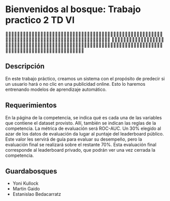 # Bienvenidos al bosque: Trabajo practico 2 TD VI

🌳🌳🌳🌳🌳🌳🌳🌳🌳🌳🌳🌳🌳🌳🌳🌳🌳🌳🌳🌳🌳🌳🌳🌳🌳🌳🌳🌳🌳🌳🌳🌳🌳🌳🌳🌳🌳🌳🌳🌳🌳🌳🌳🌳🌳🌳🌳🌳🌳🌳🌳🌳🌳🌳🌳🌳🌳🌳🌳🌳🌳🌳🌳🌳🌳🌳🌳🌳🌳🌳🌳🌳🌳🌳🌳🌳🌳🌳🌳🌳🌳🌳🌳🌳🌳🌳🌳🌳🌳🌳
🌳🌳🌳🌳🌳🌳🌳🌳🌳🌳🌳🌳🌳🌳🌳🌳🌳🌳🌳🌳🌳🌳🌳🌳🌳🌳🌳🌳🌳🌳🌳🌳🌳🌳🌳🌳🌳🌳🌳🌳🌳🌳🌳🌳🌳🌳🌳🌳🌳🌳🌳🌳🌳🌳🌳🌳🌳🌳🌳🌳🌳🌳🌳🌳🌳🌳🌳🌳🌳🌳🌳🌳🌳🌳🌳🌳🌳🌳🌳🌳🌳🌳🌳🌳🌳🌳🌳🌳🌳🌳🌳🌳🌳🌳🌳🌳🌳🌳🌳

## Descripción

En este trabajo práctico, creamos un sistema con el propósito de predecir si un usuario hará o no clic en una publicidad online. Esto lo haremos entrenando modelos de aprendizaje automático.

## Requerimientos

En la página de la competencia, se indica qué es cada una de las variables que contiene el dataset provisto. Allí, también se indican las reglas de la competencia. La métrica de evaluación será ROC-AUC. Un 30% elegido al azar de los datos de evaluación da lugar al puntaje del leaderboard público. Este valor les servirá de guía para evaluar su desempeño, pero la evaluación final se realizará sobre el restante 70%. Esta evaluación final corresponde al leaderboard privado, que podrán ver una vez cerrada la competencia.

## Guardabosques

- Yoni Kullock
- Martin Gaido
- Estanislao Bedacarratz 
